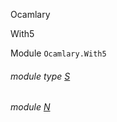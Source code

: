 Ocamlary

With5

Module `Ocamlary.With5`

<a id="module-type-S"></a>

###### module type [S](Ocamlary.With5.module-type-S.md)

<a id="module-N"></a>

###### module [N](Ocamlary.With5.N.md)